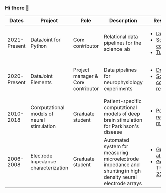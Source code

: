 ### Hi there 👋

| Dates | Project | Role | Description | Resources |
|--|--|--|--|--|
| 2021-Present | DataJoint for Python | Core contributor | Relational data pipelines for the science lab | <ul><li>[Docs](https://datajoint.com/docs/core/datajoint-python/)</li><li>[Source code](https://github.com/datajoint/datajoint-python)</li><li>[Tutorials](https://github.com/datajoint/datajoint-tutorials)</li></ul> |
| 2020-Present | DataJoint Elements | Project manager & Core contributor | Data pipelines for neurophysiology experiments | <ul><li>[Docs](https://datajoint.com/docs/elements/)</li><li>[Source code for 14 repositories](https://github.com/orgs/datajoint/repositories?q=element&type=source&language=&sort=)</li></ul> |
| 2010-2018 | Computational models of neural stimulation | Graduate student | Patient-specific computational models of deep brain stimulation for Parkinson's disease | <ul><li>[Peer-reviewed manuscripts](https://pubmed.ncbi.nlm.nih.gov/?term=kabilar+gunalan&filter=years.2014-2020&sort=pubdate)</li></ul> |
| 2006-2008 | Electrode impedance characterization | Graduate student | Automated system for measuring microelectrode impedance and shunting in high density neural electrode arrays | <ul><li>[Gunalan et al. 2009](https://doi.org/10.1016/j.jneumeth.2008.12.020)</li><li>[Gunalan Thesis 2010](https://www.proquest.com/openview/314ad9c6dac5841071e9887b7bf5560e/1?pq-origsite=gscholar&cbl=18750)</li></ul>  |

<!--
**kabilar/kabilar** is a ✨ _special_ ✨ repository because its `README.md` (this file) appears on your GitHub profile.

Here are some ideas to get you started:

- 🔭 I’m currently working on ...
- 🌱 I’m currently learning ...
- 👯 I’m looking to collaborate on ...
- 🤔 I’m looking for help with ...
- 💬 Ask me about ...
- 📫 How to reach me: ...
- 😄 Pronouns: ...
- ⚡ Fun fact: ...
-->
